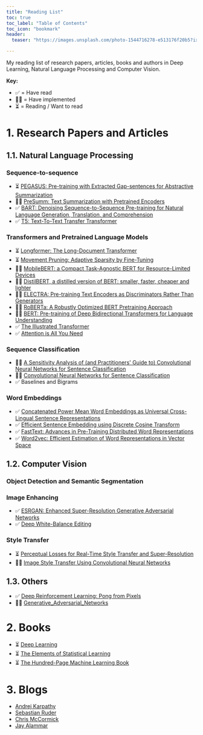 ```yaml
---
title: "Reading List"
toc: true
toc_label: "Table of Contents"
toc_icon: "bookmark"
header:
  teaser: "https://images.unsplash.com/photo-1544716278-e513176f20b5?ixlib=rb-1.2.1&ixid=eyJhcHBfaWQiOjEyMDd9&auto=format&fit=crop&w=1267&q=80"

---
```

My reading list of research papers, articles, books and authors in Deep Learning, Natural Language Processing and Computer Vision.

**Key:**
- ✅ = Have read
- 👨‍🔬 = Have implemented
- ⏳ = Reading / Want to read

# 1. Research Papers and Articles
## 1.1. Natural Language Processing
### Sequence-to-sequence
- ⏳ [PEGASUS: Pre-training with Extracted Gap-sentences for Abstractive Summarization](https://ai.googleblog.com/2020/06/pegasus-state-of-art-model-for.html)
- 👨‍🔬 [PreSumm: Text Summarization with Pretrained Encoders](https://github.com/nlpyang/PreSumm)
- ✅ [BART: Denoising Sequence-to-Sequence Pre-training for Natural Language Generation, Translation, and Comprehension](https://arxiv.org/pdf/1910.13461.pdf)
- ✅ [T5: Text-To-Text Transfer Transformer](https://github.com/google-research/text-to-text-transfer-transformer)

### Transformers and Pretrained Language Models
- ⏳ [Longformer: The Long-Document Transformer](https://github.com/allenai/longformer)
- ⏳ [Movement Pruning: Adaptive Sparsity by Fine-Tuning](https://arxiv.org/abs/2005.07683)
- 👨‍🔬 [MobileBERT: a Compact Task-Agnostic BERT for Resource-Limited Devices](https://arxiv.org/abs/2004.02984)
- 👨‍🔬 [DistilBERT, a distilled version of BERT: smaller, faster, cheaper and lighter](https://medium.com/huggingface/distilbert-8cf3380435b5)
- 👨‍🔬 [ELECTRA: Pre-training Text Encoders as Discriminators Rather Than Generators](https://github.com/google-research/electra)
- 👨‍🔬 [RoBERTa: A Robustly Optimized BERT Pretraining Approach](https://arxiv.org/abs/1907.11692)
- 👨‍🔬 [BERT: Pre-training of Deep Bidirectional Transformers for Language Understanding](https://arxiv.org/abs/1810.04805)
- ✅ [The Illustrated Transformer](http://jalammar.github.io/illustrated-transformer/)
- ✅ [Attention is All You Need](https://arxiv.org/abs/1706.03762)

### Sequence Classification
- 👨‍🔬 [A Sensitivity Analysis of (and Practitioners' Guide to) Convolutional Neural Networks for Sentence Classification](https://arxiv.org/abs/1510.03820)
- 👨‍🔬 [Convolutional Neural Networks for Sentence Classification](https://arxiv.org/abs/1408.5882)
- ✅ Baselines and Bigrams

### Word Embeddings
- ✅ [Concatenated Power Mean Word Embeddings as Universal Cross-Lingual Sentence Representations](https://arxiv.org/abs/1803.01400)
- ✅ [Efficient Sentence Embedding using Discrete Cosine Transform](https://arxiv.org/abs/1909.03104)
- ✅ [FastText: Advances in Pre-Training Distributed Word Representations](https://fasttext.cc/docs/en/english-vectors.html)
- ✅ [Word2vec: Efficient Estimation of Word Representations in Vector Space](https://arxiv.org/pdf/1310.4546.pdf)

## 1.2. Computer Vision
### Object Detection and Semantic Segmentation

### Image Enhancing
- ✅ [ESRGAN: Enhanced Super-Resolution Generative Adversarial Networks](https://arxiv.org/abs/1809.00219)
- ✅ [Deep White-Balance Editing](https://arxiv.org/abs/2004.01354)

### Style Transfer
- ⏳ [Perceptual Losses for Real-Time Style Transfer and Super-Resolution](https://arxiv.org/abs/1603.08155)
- 👨‍🔬 [Image Style Transfer Using Convolutional Neural Networks](https://www.cv-foundation.org/openaccess/content_cvpr_2016/papers/Gatys_Image_Style_Transfer_CVPR_2016_paper.pdf)

## 1.3. Others
- ✅ [Deep Reinforcement Learning: Pong from Pixels](http://karpathy.github.io/2016/05/31/rl/)
- 👨‍🔬 [Generative_Adversarial_Networks](https://github.com/chriskhanhtran/CS231n-CV/blob/master/assignment3/Generative_Adversarial_Networks_PyTorch.ipynb)

# 2. Books
- ⏳ [Deep Learning](http://www.deeplearningbook.org/)
- ⏳ [The Elements of Statistical Learning](https://web.stanford.edu/~hastie/Papers/ESLII.pdf)
- ⏳ [The Hundred-Page Machine Learning Book](http://themlbook.com/)

# 3. Blogs
- [Andrej Karpathy](http://karpathy.github.io/)
- [Sebastian Ruder](https://ruder.io/)
- [Chris McCormick](https://mccormickml.com/)
- [Jay Alammar](http://jalammar.github.io/)
